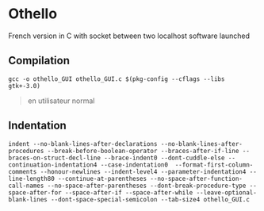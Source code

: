 # Othello

French version in C with socket between two localhost software launched

## Compilation

```gcc -o othello_GUI othello_GUI.c $(pkg-config --cflags --libs gtk+-3.0)```
> en utilisateur normal

## Indentation

```indent --no-blank-lines-after-declarations --no-blank-lines-after-procedures --break-before-boolean-operator --braces-after-if-line --braces-on-struct-decl-line --brace-indent0 --dont-cuddle-else --continuation-indentation4 --case-indentation0  --format-first-column-comments --honour-newlines --indent-level4 --parameter-indentation4 --line-length80 --continue-at-parentheses --no-space-after-function-call-names --no-space-after-parentheses --dont-break-procedure-type --space-after-for --space-after-if --space-after-while --leave-optional-blank-lines --dont-space-special-semicolon --tab-size4 othello_GUI.c```